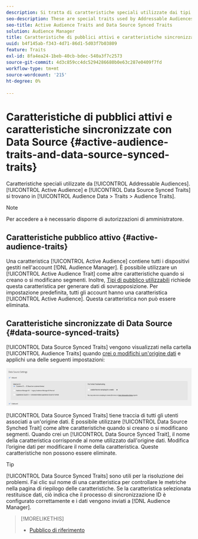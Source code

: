 ```yaml
---
description: Si tratta di caratteristiche speciali utilizzate dai tipi di pubblico utilizzabili. Le caratteristiche sincronizzate di Active Audience e Data Source si trovano in Dati pubblico > Caratteristiche > Caratteristiche pubblico.
seo-description: These are special traits used by Addressable Audiences. Active Audience and Data Source Synced Traits are located in Audience Data > Traits > Audience Traits.
seo-title: Active Audience Traits and Data Source Synced Traits
solution: Audience Manager
title: Caratteristiche di pubblici attivi e caratteristiche sincronizzate con Data Source
uuid: b4f145ab-f343-4d71-86d1-5d03f7b03809
feature: Traits
exl-id: 8fa4ea24-1beb-40cb-bdec-540a3f7c2573
source-git-commit: 4d3c859cc4dc5294286680b0e63c287e0409f7fd
workflow-type: tm+mt
source-wordcount: '215'
ht-degree: 0%

---
```


# Caratteristiche di pubblici attivi e caratteristiche sincronizzate con Data Source {#active-audience-traits-and-data-source-synced-traits}

Caratteristiche speciali utilizzate da [!UICONTROL Addressable Audiences]. [!UICONTROL Active Audience] e [!UICONTROL Data Source Synced Traits] si trovano in [!UICONTROL Audience Data > Traits > Audience Traits].

>[!NOTE]
>
>Per accedere a è necessario disporre di autorizzazioni di amministratore.

## Caratteristiche pubblico attivo {#active-audience-traits}

Una caratteristica [!UICONTROL Active Audience] contiene tutti i dispositivi gestiti nell&#39;account [!DNL Audience Manager]. È possibile utilizzare un [!UICONTROL Active Audience Trait] come altre caratteristiche quando si creano o si modificano segmenti. Inoltre, [Tipi di pubblico utilizzabili](../../features/addressable-audiences.md) richiede questa caratteristica per generare dati di sovrapposizione. Per impostazione predefinita, tutti gli account hanno una caratteristica [!UICONTROL Active Audience]. Questa caratteristica non può essere eliminata.

## Caratteristiche sincronizzate di Data Source {#data-source-synced-traits}

[!UICONTROL Data Source Synced Traits] vengono visualizzati nella cartella [!UICONTROL Audience Traits] quando [crei o modifichi un&#39;origine dati](../../features/manage-datasources.md#create-data-source) e applichi una delle seguenti impostazioni:

![](assets/datasource_synced.png)

[!UICONTROL Data Source Synced Traits] tiene traccia di tutti gli utenti associati a un&#39;origine dati. È possibile utilizzare [!UICONTROL Data Source Synched Trait] come altre caratteristiche quando si creano o si modificano segmenti. Quando crei un [!UICONTROL Data Source Synced Trait], il nome della caratteristica corrisponde al nome utilizzato dall&#39;origine dati. Modifica l’origine dati per modificare il nome della caratteristica. Queste caratteristiche non possono essere eliminate.

>[!TIP]
>
>[!UICONTROL Data Source Synced Traits] sono utili per la risoluzione dei problemi. Fai clic sul nome di una caratteristica per controllare le metriche nella pagina di riepilogo delle caratteristiche. Se la caratteristica selezionata restituisce dati, ciò indica che il processo di sincronizzazione ID è configurato correttamente e i dati vengono inviati a [!DNL Audience Manager].

>[!MORELIKETHIS]
>
>* [Pubblico di riferimento](../../features/addressable-audiences.md)
